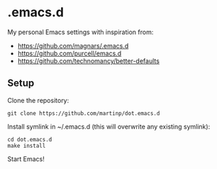 # .emacs.d

My personal Emacs settings with inspiration from:

* https://github.com/magnars/.emacs.d
* https://github.com/purcell/emacs.d
* https://github.com/technomancy/better-defaults

## Setup

Clone the repository:

`git clone https://github.com/martinp/dot.emacs.d`

Install symlink in ~/.emacs.d (this will overwrite any existing symlink):

```
cd dot.emacs.d
make install
```

Start Emacs!
